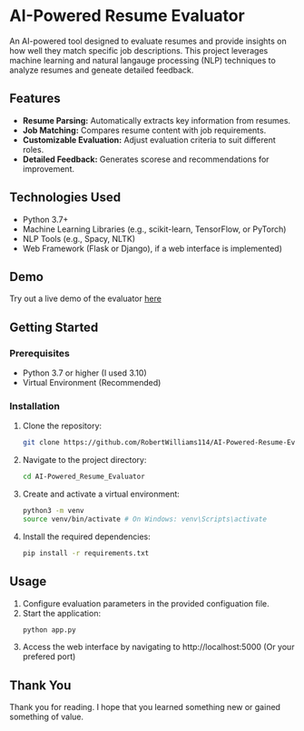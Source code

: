 # AI-Powered Resume Evaluator

An AI-powered tool designed to evaluate resumes and provide insights on how well they match specific job descriptions. This project leverages machine learning and natural langauge processing (NLP) techniques to analyze resumes and geneate detailed feedback.

## Features
- **Resume Parsing:** Automatically extracts key information from resumes.
- **Job Matching:** Compares resume content with job requirements.
- **Customizable Evaluation:** Adjust evaluation criteria to suit different roles.
- **Detailed Feedback:** Generates scorese and recommendations for improvement.

## Technologies Used
- Python 3.7+
- Machine Learning Libraries (e.g., scikit-learn, TensorFlow, or PyTorch)
- NLP Tools (e.g., Spacy, NLTK)
- Web Framework (Flask or Django), if a web interface is implemented)

## Demo
Try out a live demo of the evaluator [here](https://aipoweredresumeevaluator.vercel.app/)

## Getting Started

### Prerequisites
- Python 3.7 or higher (I used 3.10)
- Virtual Environment (Recommended)

### Installation
1. Clone the repository:
   ```bash
   git clone https://github.com/RobertWilliams114/AI-Powered-Resume-Evaluator.git
   ```
2. Navigate to the project directory:
   ```bash
   cd AI-Powered_Resume_Evaluator
   ```
3. Create and activate a virtual environment:
   ```bash
   python3 -m venv
   source venv/bin/activate # On Windows: venv\Scripts\activate
   ```
4. Install the required dependencies:
   ```bash
   pip install -r requirements.txt
   ```

## Usage

1. Configure evaluation parameters in the provided configuation file.
2. Start the application:
   ```bash
   python app.py
   ```
3. Access the web interface by navigating to http://localhost:5000 (Or your prefered port)
   
## Thank You
Thank you for reading. I hope that you learned something new or gained something of value.
